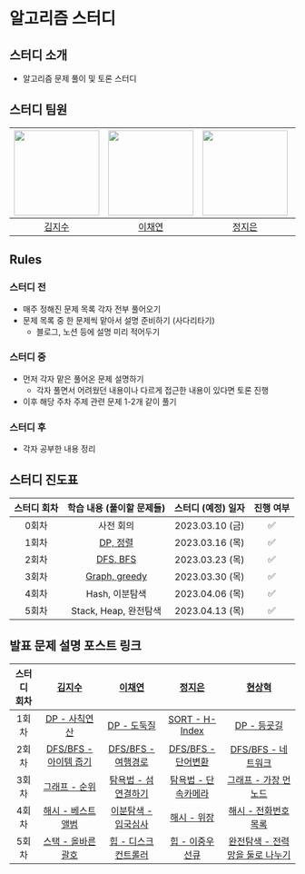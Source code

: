 # 알고리즘 스터디
## 스터디 소개
- 알고리즘 문제 풀이 및 토론 스터디

## 스터디 팀원
| [<img src="https://github.com/JisooKim-f1b.png" width="150px">](https://github.com/JisooKim-f1b) | [<img src="https://github.com/202002538.png" width="150px">](https://github.com/202002538) | [<img src="https://github.com/ssstopeun.png" width="150px">](https://github.com/ssstopeun) | [<img src="https://github.com/gmelon.png" width="150px">](https://github.com/gmelon) |
| :---: | :---: | :---: | :---: |
| [김지수](https://github.com/JisooKim-f1b) | [이채연](https://github.com/202002538) | [정지은](https://github.com/ssstopeun) | [현상혁](https://github.com/gmelon) | 

## Rules
### 스터디 전
- 매주 정해진 문제 목록 각자 전부 풀어오기
- 문제 목록 중 한 문제씩 맡아서 설명 준비하기 (사다리타기)
  - 블로그, 노션 등에 설명 미리 적어두기

### 스터디 중
- 먼저 각자 맡은 풀어온 문제 설명하기
  - 각자 풀면서 어려웠던 내용이나 다르게 접근한 내용이 있다면 토론 진행
- 이후 해당 주차 주제 관련 문제 1-2개 같이 풀기

### 스터디 후
- 각자 공부한 내용 정리

## 스터디 진도표
| 스터디 회차 | 학습 내용 (풀이할 문제들) | 스터디 (예정) 일자 | 진행 여부 |
| :---: | :---: | :---: | :---: |
| 0회차 | 사전 회의 | 2023.03.10 (금) | ✅ |
| 1회차 | [DP, 정렬](https://github.com/algorithm-study-KHJL/algorithm/blob/main/docs/2023-03-16.md) | 2023.03.16 (목) | ✅ |
| 2회차 | [DFS, BFS](https://github.com/algorithm-study-KHJL/algorithm/blob/main/docs/2023-03-23.md) | 2023.03.23 (목) | ✅ |
| 3회차 | [Graph, greedy](https://github.com/algorithm-study-KHJL/algorithm/blob/main/docs/2023-03-30.md) | 2023.03.30 (목) | ✅ |
| 4회차 | Hash, 이분탐색 | 2023.04.06 (목) | ✅ |
| 5회차 | Stack, Heap, 완전탐색 | 2023.04.13 (목) | ✅ |

## 발표 문제 설명 포스트 링크
| 스터디 회차 | [김지수](https://github.com/JisooKim-f1b) | [이채연](https://github.com/202002538) | [정지은](https://github.com/ssstopeun) | [현상혁](https://github.com/gmelon) |
| :---: | :---: | :---: | :---: | :---: |
| 1회차 | [DP - 사칙연산](https://tranquil-trumpet-3a4.notion.site/1-DP-082531614bef47f68fd8b448238bc818) | [DP - 도둑질](https://cherry-molybdenum-e4f.notion.site/d3c59ff2f5194175a9edd19147f56478) | [SORT - H-Index](https://righteous-galette-116.notion.site/H-Index-a2ab09c7fb0747b695326cd58ccc1264) | [DP - 등굣길](https://sh-hyun.tistory.com/82) |
| 2회차 | [DFS/BFS - 아이템 줍기](https://tranquil-trumpet-3a4.notion.site/2-DFS-BFS-7fb0861e725f44c8affb94247357389e) | [DFS/BFS - 여행경로](https://cherry-molybdenum-e4f.notion.site/e8ff06eed59140ddace99409df8e70a4) | [DFS/BFS - 단어변환](https://righteous-galette-116.notion.site/e0b4c64b284f4df0bf8a21fc6442b8d3) | [DFS/BFS - 네트워크](https://sh-hyun.tistory.com/88) |
| 3회차 | [그래프 - 순위](https://tranquil-trumpet-3a4.notion.site/3-6947ab1f7c4a491596950b9e4cd85270)  | [탐욕법 - 섬 연결하기](https://cherry-molybdenum-e4f.notion.site/59375f97903147919fafe87dd7ac9da7) | [탐욕법 - 단속카메라](https://righteous-galette-116.notion.site/f6f1cb27b3b245de96de738b9d48fc80) | [그래프 - 가장 먼 노드](https://sh-hyun.tistory.com/91) |
| 4회차 | [해시 - 베스트 앨범](https://tranquil-trumpet-3a4.notion.site/4-f61c04778de447e787d76d0b6d4f18ae) | [이분탐색 - 입국심사](https://cherry-molybdenum-e4f.notion.site/d3c1965d8c524164bb3fc6f028ccacdd) | [해시 - 위장](https://righteous-galette-116.notion.site/367f9b5cb2e94d5a845c373a3ada288b) | [해시 - 전화번호 목록](https://sh-hyun.tistory.com/95) |
| 5회차 | [스택 - 올바른 괄호](https://tranquil-trumpet-3a4.notion.site/5-1c63392e5bea47f08b5daf7b9fe862de) | [힙 - 디스크 컨트롤러](https://cherry-molybdenum-e4f.notion.site/f90072a204664289a222ca2d6ebf776f) | [힙 - 이중우선큐](https://righteous-galette-116.notion.site/97fe55c8e47a412f9d2e5352743c34c0) | [완전탐색 - 전력망을 둘로 나누기](https://sh-hyun.tistory.com/98) |
